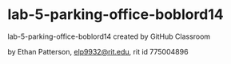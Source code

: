 # lab-5-parking-office-boblord14
lab-5-parking-office-boblord14 created by GitHub Classroom

by Ethan Patterson, elp9932@rit.edu, rit id 775004896
